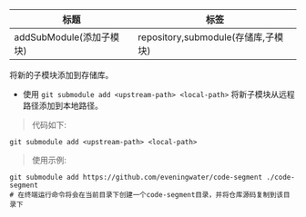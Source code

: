 | 标题                     | 标签                                |
| ------------------------ | ----------------------------------- |
| addSubModule(添加子模块) | repository,submodule(存储库,子模块) |

将新的子模块添加到存储库。

- 使用 `git submodule add <upstream-path> <local-path>` 将新子模块从远程路径添加到本地路径。

> 代码如下:

```shell
git submodule add <upstream-path> <local-path>
```

> 使用示例:

```shell
git submodule add https://github.com/eveningwater/code-segment ./code-segment
# 在终端运行命令将会在当前目录下创建一个code-segment目录，并将仓库源码复制到该目录下
```
